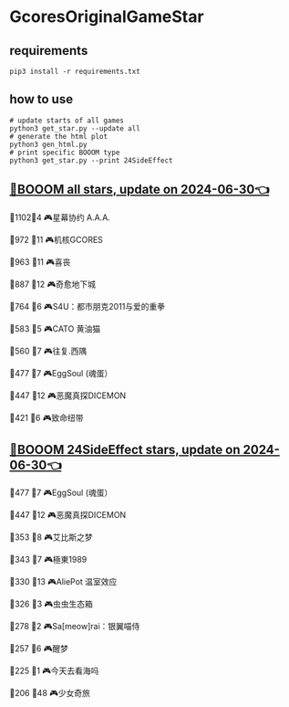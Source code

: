 # GcoresOriginalGameStar

## requirements
```
pip3 install -r requirements.txt
```

## how to use
```
# update starts of all games
python3 get_star.py --update all
# generate the html plot
python3 gen_html.py
# print specific BOOOM type
python3 get_star.py --print 24SideEffect
```

## [🔗BOOOM all stars, update on 2024-06-30👈](https://raw.githack.com/sichaozhang1112/GcoresOriginalGameStar/main/html/all.html) 
🌟1102👥4   🎮星幕协约 A.A.A.        

🌟972 👥11  🎮机核GCORES           

🌟963 👥11  🎮喜丧                 

🌟887 👥12  🎮奇愈地下城              

🌟764 👥6   🎮S4U：都市朋克2011与爱的重拳  

🌟583 👥5   🎮CATO 黄油猫           

🌟560 👥7   🎮往复.西隅              

🌟477 👥7   🎮EggSoul (魂蛋）       

🌟447 👥12  🎮恶魔真探DICEMON        

🌟421 👥6   🎮致命纽带               

## [🔗BOOOM 24SideEffect stars, update on 2024-06-30👈](https://raw.githack.com/sichaozhang1112/GcoresOriginalGameStar/main/html/24SideEffect.html) 
🌟477 👥7   🎮EggSoul (魂蛋）       

🌟447 👥12  🎮恶魔真探DICEMON        

🌟353 👥8   🎮艾比斯之梦              

🌟343 👥7   🎮極東1989             

🌟330 👥13  🎮AliePot 温室效应       

🌟326 👥3   🎮虫虫生态箱              

🌟278 👥2   🎮Sa[meow]rai：银翼喵侍   

🌟257 👥6   🎮醒梦                 

🌟225 👥1   🎮今天去看海吗             

🌟206 👥48  🎮少女奇旅               

